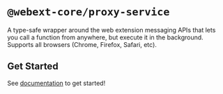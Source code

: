 # `@webext-core/proxy-service`

A type-safe wrapper around the web extension messaging APIs that lets you call a function from anywhere, but execute it in the background. Supports all browsers (Chrome, Firefox, Safari, etc).

## Get Started

See [documentation](https://webext-core.aklinker1.io/guide/proxy-service/) to get started!
